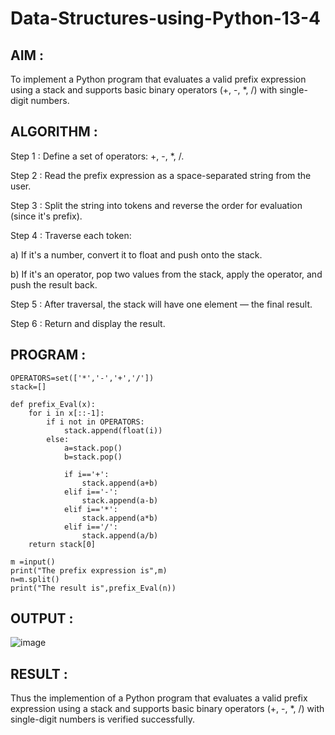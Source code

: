 # Data-Structures-using-Python-13-4

## AIM : 

To implement a Python program that evaluates a valid prefix expression using a stack and supports basic binary operators (+, -, *, /) with single-digit numbers.

## ALGORITHM :

Step 1 : Define a set of operators: +, -, *, /.

Step 2 : Read the prefix expression as a space-separated string from the user.

Step 3 : Split the string into tokens and reverse the order for evaluation (since it's prefix).

Step 4 : Traverse each token:

a) If it's a number, convert it to float and push onto the stack.

b) If it's an operator, pop two values from the stack, apply the operator, and push the result back.

Step 5 : After traversal, the stack will have one element — the final result.

Step 6 : Return and display the result.

## PROGRAM :

```
OPERATORS=set(['*','-','+','/'])
stack=[]
    
def prefix_Eval(x):
    for i in x[::-1]:
        if i not in OPERATORS:
            stack.append(float(i))
        else:
            a=stack.pop()
            b=stack.pop()
            
            if i=='+':
                stack.append(a+b)
            elif i=='-':
                stack.append(a-b)
            elif i=='*':
                stack.append(a*b)
            elif i=='/':
                stack.append(a/b)
    return stack[0]

m =input()
print("The prefix expression is",m)
n=m.split()
print("The result is",prefix_Eval(n))
```

## OUTPUT :

![image](https://github.com/user-attachments/assets/9424a18b-8e5f-4ae0-b560-162da1643fd8)

## RESULT :

Thus the  implemention of  a Python program that evaluates a valid prefix expression using a stack and supports basic binary operators (+, -, *, /) with single-digit numbers is verified successfully.
